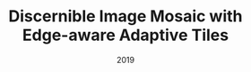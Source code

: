 ---
title:          "Discernible Image Mosaic with Edge-aware Adaptive Tiles"
date:           2019
selected:       true
pub:            "Computational Visual Media"
pub_date:       "2019"
# abstract: >-
cover:          /assets/images/covers/cvm_mosaic.png
authors:
- Pengfei Xu
- Jianqiang Ding
- Hao Zhang
- Hui Huanga
links:
  # Paper: 
  # Project: http://vcc.szu.edu.cn/research/2019/Mosaic
---